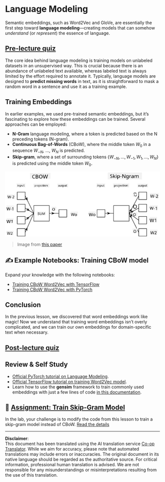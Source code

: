 <!--
CO_OP_TRANSLATOR_METADATA:
{
  "original_hash": "31b46ba1f3aa78578134d4829f88be53",
  "translation_date": "2025-08-31T17:56:16+00:00",
  "source_file": "lessons/5-NLP/15-LanguageModeling/README.md",
  "language_code": "en"
}
-->
# Language Modeling

Semantic embeddings, such as Word2Vec and GloVe, are essentially the first step toward **language modeling**—creating models that can somehow *understand* (or *represent*) the essence of language.

## [Pre-lecture quiz](https://red-field-0a6ddfd03.1.azurestaticapps.net/quiz/115)

The core idea behind language modeling is training models on unlabeled datasets in an unsupervised way. This is crucial because there is an abundance of unlabeled text available, whereas labeled text is always limited by the effort required to annotate it. Typically, language models are designed to **predict missing words** in text, as it is straightforward to mask a random word in a sentence and use it as a training example.

## Training Embeddings

In earlier examples, we used pre-trained semantic embeddings, but it’s fascinating to explore how these embeddings can be trained. Several approaches can be employed:

* **N-Gram** language modeling, where a token is predicted based on the N preceding tokens (N-gram).
* **Continuous Bag-of-Words** (CBoW), where the middle token $W_0$ in a sequence $W_{-N}$, ..., $W_N$ is predicted.
* **Skip-gram**, where a set of surrounding tokens {$W_{-N},\dots, W_{-1}, W_1,\dots, W_N$} is predicted using the middle token $W_0$.

![image from paper on converting words to vectors](../../../../../translated_images/example-algorithms-for-converting-words-to-vectors.fbe9207a726922f6f0f5de66427e8a6eda63809356114e28fb1fa5f4a83ebda7.en.png)

> Image from [this paper](https://arxiv.org/pdf/1301.3781.pdf)

## ✍️ Example Notebooks: Training CBoW model

Expand your knowledge with the following notebooks:

* [Training CBoW Word2Vec with TensorFlow](CBoW-TF.ipynb)
* [Training CBoW Word2Vec with PyTorch](CBoW-PyTorch.ipynb)

## Conclusion

In the previous lesson, we discovered that word embeddings work like magic! Now we understand that training word embeddings isn’t overly complicated, and we can train our own embeddings for domain-specific text when necessary.

## [Post-lecture quiz](https://red-field-0a6ddfd03.1.azurestaticapps.net/quiz/215)

## Review & Self Study

* [Official PyTorch tutorial on Language Modeling](https://pytorch.org/tutorials/beginner/nlp/word_embeddings_tutorial.html).
* [Official TensorFlow tutorial on training Word2Vec model](https://www.TensorFlow.org/tutorials/text/word2vec).
* Learn how to use the **gensim** framework to train commonly used embeddings with just a few lines of code [in this documentation](https://pytorch.org/tutorials/beginner/nlp/word_embeddings_tutorial.html).

## 🚀 [Assignment: Train Skip-Gram Model](lab/README.md)

In the lab, your challenge is to modify the code from this lesson to train a skip-gram model instead of CBoW. [Read the details](lab/README.md)

---

**Disclaimer**:  
This document has been translated using the AI translation service [Co-op Translator](https://github.com/Azure/co-op-translator). While we aim for accuracy, please note that automated translations may include errors or inaccuracies. The original document in its native language should be regarded as the authoritative source. For critical information, professional human translation is advised. We are not responsible for any misunderstandings or misinterpretations resulting from the use of this translation.